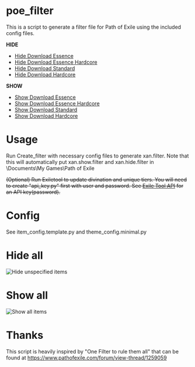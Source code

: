 # poe_filter

This is a script to generate a filter file for Path of Exile using the included config files.

**HIDE**
* [Hide Download Essence](xan.essence.hide.filter?raw=true)
* [Hide Download Essence Hardcore](xan.essencehc.hide.filter?raw=true)
* [Hide Download Standard](xan.standard.hide.filter?raw=true)
* [Hide Download Hardcore](xan.hardcore.hide.filter?raw=true)

**SHOW**
* [Show Download Essence](xan.essence.show.filter?raw=true)
* [Show Download Essence Hardcore](xan.essencehc.show.filter?raw=true)
* [Show Download Standard](xan.standard.show.filter?raw=true)
* [Show Download Hardcore](xan.hardcore.show.filter?raw=true)

Usage
=====
Run Create_filter with necessary config files to generate xan.filter.  Note that this will automatically put xan.show.filter and xan.hide.filter in <relative path>\Documents\My Games\Path of Exile

~~(Optional) Run Exiletool to update divination and unique tiers.  You will need to create "api_key.py" first with user and password.  See [Exile Tool API](http://api.exiletools.com/info/) for an API key(password).~~

Config
======
See item_config.template.py and theme_config.minimal.py

Hide all
========
![Hide unspecified items](https://i.imgur.com/4787erv.jpg "Hide")

Show all
========
![Show all items](https://i.imgur.com/AeFb9UM.jpg "Show")

Thanks
======
This script is heavily inspired by "One Filter to rule them all" that can be found at https://www.pathofexile.com/forum/view-thread/1259059
